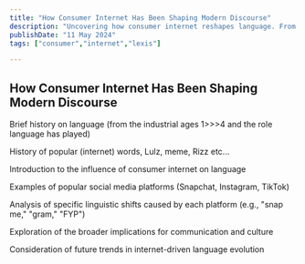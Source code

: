 ```yaml
---
title: "How Consumer Internet Has Been Shaping Modern Discourse"
description: "Uncovering how consumer internet reshapes language. From "snap me" to "gram" and "FYP," explore the linguistic impact of social media on modern speech"
publishDate: "11 May 2024"
tags: ["consumer","internet","lexis"]

---
```


## How Consumer Internet Has Been Shaping Modern Discourse

Brief history on language (from the industrial ages 1>>>4 and the role language has played)

History of popular (internet) words, Lulz, meme, Rizz etc...

Introduction to the influence of consumer internet on language

Examples of popular social media platforms (Snapchat, Instagram, TikTok)

Analysis of specific linguistic shifts caused by each platform (e.g., "snap me," "gram," "FYP")

Exploration of the broader implications for communication and culture

Consideration of future trends in internet-driven language evolution
